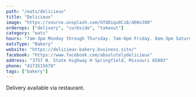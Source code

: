 ```yaml
---
path: "/eats/delicieux"
title: "Delicieux"
image: "https://source.unsplash.com/OfdDiqx8Cz8/400x300"
orderops: ["delivery", "curbside", "takeout"]
category: "eats"
hours: "7am-3pm Monday through Thursday. 7am-6pm Friday. 8am-3pm Saturday"
eatsType: "Bakery"
website: "https://delicieux-bakery.business.site/"
facebook: "https://www.facebook.com/absolutelydelicieux"
address: "3757 N. State Highway H Springfield, Missouri 65803"
phone: "4173515678"
tags: ["bakery"]
---
```


Delivery available via restaurant.
